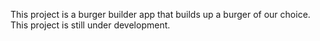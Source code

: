 This project is a burger builder app that builds up a burger of our choice. This project is still under development.
